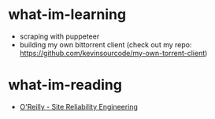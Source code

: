 # what-im-learning

- scraping with puppeteer
- building my own bittorrent client (check out my repo: https://github.com/kevinsourcode/my-own-torrent-client)

# what-im-reading

- [O'Reilly - Site Reliability Engineering ](https://www.oreilly.com/library/view/site-reliability-engineering/9781491929117/)
